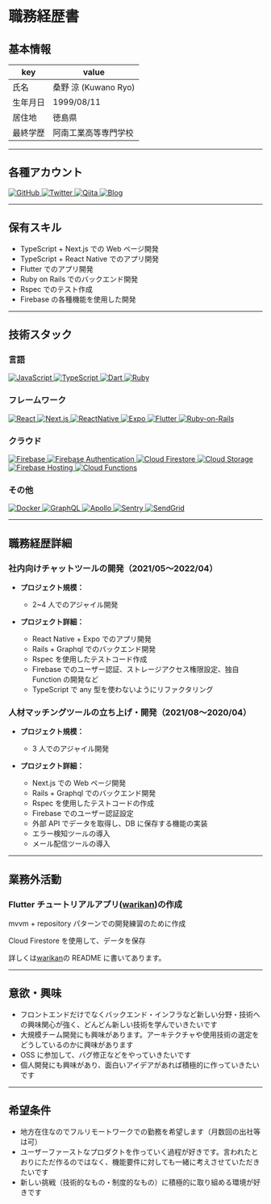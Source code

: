 # 職務経歴書

## 基本情報

| key      | value                |
| -------- | -------------------- |
| 氏名     | 桑野 涼 (Kuwano Ryo) |
| 生年月日 | 1999/08/11           |
| 居住地   | 徳島県               |
| 最終学歴 | 阿南工業高等専門学校 |

---

## 各種アカウント

<p>
  <a href="https://github.com/RYO1223" >
    <img alt="GitHub" src="https://img.shields.io/badge/kuwanoryo-181717.svg?&style=flat&logo=github&logoColor=white" />
  </a>
  <a href="https://twitter.com/RYO59804624" >
    <img alt="Twitter" src="https://img.shields.io/badge/@RYO59804624-1DA1F2.svg?&style=flat&logo=twitter&logoColor=white" />
  </a>
  <a href="https://qiita.com/RYO1223" >
    <img alt="Qiita" src="https://img.shields.io/badge/RYO1223-55C500.svg?&style=flat&logo=qiita&logoColor=white" />
  </a>
  <a href="https://ryoblog365.com/" >
    <img alt="Blog" src="https://img.shields.io/badge/ryoblog-21759B.svg?&style=flat&logo=wordPress&logoColor=white" />
  </a>
</p>

---

## 保有スキル

- TypeScript + Next.js での Web ページ開発
- TypeScript + React Native でのアプリ開発
- Flutter でのアプリ開発
- Ruby on Rails でのバックエンド開発
- Rspec でのテスト作成
- Firebase の各種機能を使用した開発

---

## 技術スタック

### 言語

<p>
  <a href="https://www.javascript.com/" >
    <img alt="JavaScript" src="https://img.shields.io/badge/JavaScript-F7DF1E?style=flat&logo=JavaScript&logoColor=white" />
  </a>
  <a href="https://www.typescriptlang.org/" >
    <img alt="TypeScript" src="https://img.shields.io/badge/TypeScript-3178C6?style=flat&logo=typescript&logoColor=white" />
  </a>
  <a href="https://dart.dev/" >
    <img alt="Dart" src="https://img.shields.io/badge/Dart-0175c2?style=flat&logo=dart&logoColor=white" />
  </a>
  <a href="https://www.ruby-lang.org/ja/" >
    <img alt="Ruby" src="https://img.shields.io/badge/Ruby-CC342D?style=flat&logo=Ruby&logoColor=white" />
  </a>
</p>

### フレームワーク

<p>
  <a href="https://ja.reactjs.org/" >
    <img alt="React" src="https://img.shields.io/badge/React-61DAFB?style=flat&logo=react&logoColor=white" />
  </a>
  <a href="https://nextjs.org/" >
    <img alt="Next.js" src="https://img.shields.io/badge/Next.js-000000?style=flat&logo=nextdotjs&logoColor=white" />
  </a>
  <a href="https://reactnative.dev/" >
    <img alt="ReactNative" src="https://img.shields.io/badge/React_Native-61DAFB?style=flat&logo=react&logoColor=white" />
  </a>
  <a href="https://docs.expo.dev/" >
    <img alt="Expo" src="https://img.shields.io/badge/Expo-000020?style=flat&logo=expo&logoColor=white" />
  </a>
  <a href="https://flutter.dev/" >
    <img alt="Flutter" src="https://img.shields.io/badge/Flutter-02569B?style=flat&logo=flutter&logoColor=white" />
  </a>
  <a href="https://rubyonrails.org/" >
    <img alt="Ruby-on-Rails" src="https://img.shields.io/badge/Ruby_on_Rails-CC0000?style=flat&logo=Ruby-on-Rails&logoColor=white" />
  </a>
</p>

### クラウド

<p>
  <a href="https://firebase.google.com/" >
    <img alt="Firebase" src="https://img.shields.io/badge/Firebase-FFCA28?style=flat&logo=Firebase&logoColor=white" />
  </a>
  <a href="https://firebase.google.com/docs/auth?hl=ja" >
    <img alt="Firebase Authentication" src="https://img.shields.io/badge/Authentication-FFCA28?style=flat&logoColor=white" />
  </a>
  <a href="https://firebase.google.com/docs/firestore?hl=ja" >
    <img alt="Cloud Firestore" src="https://img.shields.io/badge/Cloud_Firestore-FFCA28?style=flat&logoColor=white" />
  </a>
  <a href="https://firebase.google.com/docs/storage?hl=ja" >
    <img alt="Cloud Storage" src="https://img.shields.io/badge/Cloud_Storage-FFCA28?style=flat&logoColor=white" />
  </a>
  <a href="https://firebase.google.com/docs/hosting?hl=ja" >
    <img alt="Firebase Hosting" src="https://img.shields.io/badge/Firebase_Hosting-FFCA28?style=flat&logoColor=white" />
  </a>
  <a href="https://firebase.google.com/docs/functions?hl=ja" >
    <img alt="Cloud Functions" src="https://img.shields.io/badge/Cloud_Functions-FFCA28?style=flat&logoColor=white" />
  </a>
</p>

### その他

<p>
  <a href="https://www.docker.com/" >
    <img alt="Docker" src="https://img.shields.io/badge/Docker-46a2f1?style=flat&logo=docker&logoColor=white" />
  </a>
  <a href="https://graphql.org/" >
    <img alt="GraphQL" src="https://img.shields.io/badge/GraphQL-E10098?style=flat&logo=graphql&logoColor=white" />
  </a>
  <a href="https://www.apollographql.com/" >
    <img alt="Apollo" src="https://img.shields.io/badge/Apollo%20GraphQL-311C87?style=flat&logo=apollo-graphql&logoColor=white" />
  </a>
  <a href="https://sentry.io/welcome/" >
    <img alt="Sentry" src="https://img.shields.io/badge/Sentry-362d59?style=flat&logo=sentry&logoColor=white" />
  </a>
  <a href="https://sendgrid.kke.co.jp/" >
    <img alt="SendGrid" src="https://img.shields.io/badge/SendGrid-white?style=flat" />
  </a>
</p>

---

## 職務経歴詳細

### 社内向けチャットツールの開発（2021/05〜2022/04）

- **プロジェクト規模：**

  - 2~4 人でのアジャイル開発

- **プロジェクト詳細：**
  - React Native + Expo でのアプリ開発
  - Rails + Graphql でのバックエンド開発
  - Rspec を使用したテストコード作成
  - Firebase でのユーザー認証、ストレージアクセス権限設定、独自 Function の開発など
  - TypeScript で any 型を使わないようにリファクタリング

### 人材マッチングツールの立ち上げ・開発（2021/08〜2020/04）

- **プロジェクト規模：**

  - 3 人でのアジャイル開発

- **プロジェクト詳細：**
  - Next.js での Web ページ開発
  - Rails + Graphql でのバックエンド開発
  - Rspec を使用したテストコードの作成
  - Firebase でのユーザー認証設定
  - 外部 API でデータを取得し、DB に保存する機能の実装
  - エラー検知ツールの導入
  - メール配信ツールの導入

---

## 業務外活動

### Flutter チュートリアルアプリ([warikan](https://github.com/RYO1223/warikan))の作成

mvvm + repository パターンでの開発練習のために作成

Cloud Firestore を使用して、データを保存

詳しくは[warikan](https://github.com/RYO1223/warikan)の README に書いてあります。

---

## 意欲・興味

- フロントエンドだけでなくバックエンド・インフラなど新しい分野・技術への興味関心が強く、どんどん新しい技術を学んでいきたいです
- 大規模チーム開発にも興味があります。アーキテクチャや使用技術の選定をどうしているのかに興味があります
- OSS に参加して、バグ修正などをやっていきたいです
- 個人開発にも興味があり、面白いアイデアがあれば積極的に作っていきたいです

---

## 希望条件

- 地方在住なのでフルリモートワークでの勤務を希望します（月数回の出社等は可）
- ユーザーファーストなプロダクトを作っていく過程が好きです。言われたとおりにただ作るのではなく、機能要件に対しても一緒に考えさせていただきたいです
- 新しい挑戦（技術的なもの・制度的なもの）に積極的に取り組める環境が好きです
